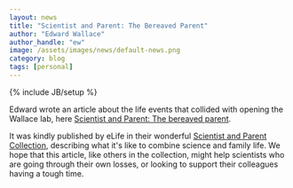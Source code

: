 ```yaml
---
layout: news
title: "Scientist and Parent: The Bereaved Parent"
author: "Edward Wallace"
author_handle: "ew"
image: /assets/images/news/default-news.png
category: blog
tags: [personal]
---
```

{% include JB/setup %}


Edward wrote an article about the life events that collided with opening the Wallace lab, here [Scientist and Parent: The bereaved parent](https://elifesciences.org/articles/49932).

It was kindly published by eLife in their wonderful [Scientist and Parent Collection](https://elifesciences.org/collections/29e48019/scientist-and-parent), describing what it's like to combine science and family life. We hope that this article, like others in the collection, might help scientists who are going through their own losses, or looking to support their colleagues having a tough time.